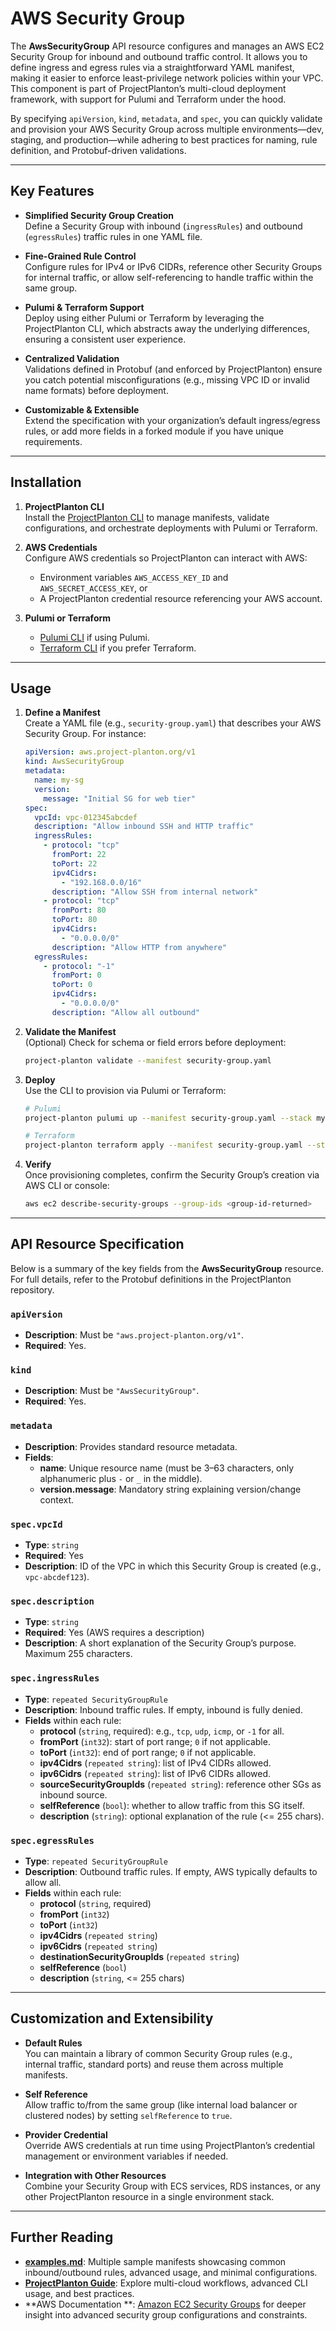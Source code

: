 # AWS Security Group

The **AwsSecurityGroup** API resource configures and manages an AWS EC2 Security Group for inbound and outbound traffic
control. It allows you to define ingress and egress rules via a straightforward YAML manifest, making it easier to
enforce least-privilege network policies within your VPC. This component is part of ProjectPlanton’s multi-cloud
deployment framework, with support for Pulumi and Terraform under the hood.

By specifying `apiVersion`, `kind`, `metadata`, and `spec`, you can quickly validate and provision your AWS Security
Group across multiple environments—dev, staging, and production—while adhering to best practices for naming, rule
definition, and Protobuf-driven validations.

---

## Key Features

- **Simplified Security Group Creation**  
  Define a Security Group with inbound (`ingressRules`) and outbound (`egressRules`) traffic rules in one YAML file.

- **Fine-Grained Rule Control**  
  Configure rules for IPv4 or IPv6 CIDRs, reference other Security Groups for internal traffic, or allow
  self-referencing
  to handle traffic within the same group.

- **Pulumi & Terraform Support**  
  Deploy using either Pulumi or Terraform by leveraging the ProjectPlanton CLI, which abstracts away the underlying
  differences, ensuring a consistent user experience.

- **Centralized Validation**  
  Validations defined in Protobuf (and enforced by ProjectPlanton) ensure you catch potential misconfigurations (e.g.,
  missing VPC ID or invalid name formats) before deployment.

- **Customizable & Extensible**  
  Extend the specification with your organization’s default ingress/egress rules, or add more fields in a forked module
  if you have unique requirements.

---

## Installation

1. **ProjectPlanton CLI**  
   Install the [ProjectPlanton CLI](https://github.com/project-planton/project-planton) to manage manifests, validate
   configurations, and orchestrate deployments with Pulumi or Terraform.

2. **AWS Credentials**  
   Configure AWS credentials so ProjectPlanton can interact with AWS:
    - Environment variables `AWS_ACCESS_KEY_ID` and `AWS_SECRET_ACCESS_KEY`, or
    - A ProjectPlanton credential resource referencing your AWS account.

3. **Pulumi or Terraform**
    - [Pulumi CLI](https://www.pulumi.com/docs/get-started/install/) if using Pulumi.
    - [Terraform CLI](https://developer.hashicorp.com/terraform/downloads) if you prefer Terraform.

---

## Usage

1. **Define a Manifest**  
   Create a YAML file (e.g., `security-group.yaml`) that describes your AWS Security Group. For instance:

   ```yaml
   apiVersion: aws.project-planton.org/v1
   kind: AwsSecurityGroup
   metadata:
     name: my-sg
     version:
       message: "Initial SG for web tier"
   spec:
     vpcId: vpc-012345abcdef
     description: "Allow inbound SSH and HTTP traffic"
     ingressRules:
       - protocol: "tcp"
         fromPort: 22
         toPort: 22
         ipv4Cidrs:
           - "192.168.0.0/16"
         description: "Allow SSH from internal network"
       - protocol: "tcp"
         fromPort: 80
         toPort: 80
         ipv4Cidrs:
           - "0.0.0.0/0"
         description: "Allow HTTP from anywhere"
     egressRules:
       - protocol: "-1"
         fromPort: 0
         toPort: 0
         ipv4Cidrs:
           - "0.0.0.0/0"
         description: "Allow all outbound"
   ```

2. **Validate the Manifest**  
   (Optional) Check for schema or field errors before deployment:
   ```bash
   project-planton validate --manifest security-group.yaml
   ```

3. **Deploy**  
   Use the CLI to provision via Pulumi or Terraform:
   ```bash
   # Pulumi
   project-planton pulumi up --manifest security-group.yaml --stack myorg/dev

   # Terraform
   project-planton terraform apply --manifest security-group.yaml --stack myorg/dev
   ```

4. **Verify**  
   Once provisioning completes, confirm the Security Group’s creation via AWS CLI or console:
   ```bash
   aws ec2 describe-security-groups --group-ids <group-id-returned>
   ```

---

## API Resource Specification

Below is a summary of the key fields from the **AwsSecurityGroup** resource. For full details, refer to the Protobuf
definitions in the ProjectPlanton repository.

### `apiVersion`

- **Description**: Must be `"aws.project-planton.org/v1"`.
- **Required**: Yes.

### `kind`

- **Description**: Must be `"AwsSecurityGroup"`.
- **Required**: Yes.

### `metadata`

- **Description**: Provides standard resource metadata.
- **Fields**:
    - **name**: Unique resource name (must be 3–63 characters, only alphanumeric plus `-` or `_` in the middle).
    - **version.message**: Mandatory string explaining version/change context.

### `spec.vpcId`

- **Type**: `string`
- **Required**: Yes
- **Description**: ID of the VPC in which this Security Group is created (e.g., `vpc-abcdef123`).

### `spec.description`

- **Type**: `string`
- **Required**: Yes (AWS requires a description)
- **Description**: A short explanation of the Security Group’s purpose. Maximum 255 characters.

### `spec.ingressRules`

- **Type**: `repeated SecurityGroupRule`
- **Description**: Inbound traffic rules. If empty, inbound is fully denied.
- **Fields** within each rule:
    - **protocol** (`string`, required): e.g., `tcp`, `udp`, `icmp`, or `-1` for all.
    - **fromPort** (`int32`): start of port range; `0` if not applicable.
    - **toPort** (`int32`): end of port range; `0` if not applicable.
    - **ipv4Cidrs** (`repeated string`): list of IPv4 CIDRs allowed.
    - **ipv6Cidrs** (`repeated string`): list of IPv6 CIDRs allowed.
    - **sourceSecurityGroupIds** (`repeated string`): reference other SGs as inbound source.
    - **selfReference** (`bool`): whether to allow traffic from this SG itself.
    - **description** (`string`): optional explanation of the rule (<= 255 chars).

### `spec.egressRules`

- **Type**: `repeated SecurityGroupRule`
- **Description**: Outbound traffic rules. If empty, AWS typically defaults to allow all.
- **Fields** within each rule:
    - **protocol** (`string`, required)
    - **fromPort** (`int32`)
    - **toPort** (`int32`)
    - **ipv4Cidrs** (`repeated string`)
    - **ipv6Cidrs** (`repeated string`)
    - **destinationSecurityGroupIds** (`repeated string`)
    - **selfReference** (`bool`)
    - **description** (`string`, <= 255 chars)

---

## Customization and Extensibility

- **Default Rules**  
  You can maintain a library of common Security Group rules (e.g., internal traffic, standard ports) and reuse them
  across multiple manifests.

- **Self Reference**  
  Allow traffic to/from the same group (like internal load balancer or clustered nodes) by setting `selfReference` to
  `true`.

- **Provider Credential**  
  Override AWS credentials at run time using ProjectPlanton’s credential management or environment variables if needed.

- **Integration with Other Resources**  
  Combine your Security Group with ECS services, RDS instances, or any other ProjectPlanton resource in a single
  environment stack.

---

## Further Reading

- **[examples.md](./examples.md)**: Multiple sample manifests showcasing common inbound/outbound rules, advanced usage,
  and minimal configurations.
- **[ProjectPlanton Guide](https://github.com/project-planton/project-planton/blob/main/docs/Guide.md)**: Explore
  multi-cloud workflows, advanced CLI usage, and best practices.
- **AWS Documentation
  **: [Amazon EC2 Security Groups](https://docs.aws.amazon.com/AWSEC2/latest/UserGuide/ec2-security-groups.html)
  for deeper insight into advanced security group configurations and constraints.
